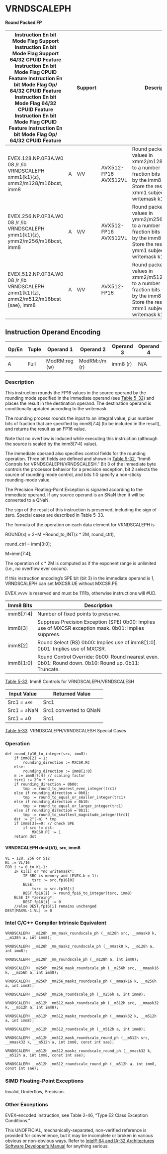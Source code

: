 # VRNDSCALEPH

**Round Packed FP**

| Instruction En bit Mode Flag Support Instruction En bit Mode Flag Support 64/32 CPUID Feature Instruction En bit Mode Flag CPUID Feature Instruction En bit Mode Flag Op/ 64/32 CPUID Feature Instruction En bit Mode Flag 64/32 CPUID Feature Instruction En bit Mode Flag CPUID Feature Instruction En bit Mode Flag Op/ 64/32 CPUID Feature |     | Support |                      | Description                                                                                                                                               |
| ---------------------------------------------------------------------------------------------------------------------------------------------------------------------------------------------------------------------------------------------------------------------------------------------------------------------------------------------- | --- | ------- | -------------------- | --------------------------------------------------------------------------------------------------------------------------------------------------------- |
| EVEX.128.NP.0F3A.W0 08 /r /ib VRNDSCALEPH xmm1{k1}{z}, xmm2/m128/m16bcst, imm8                                                                                                                                                                                                                                                                 | A   | V/V     | AVX512-FP16 AVX512VL | Round packed FP16 values in xmm2/m128/m16bcst to a number of fraction bits specified by the imm8 field. Store the result in xmm1 subject to writemask k1. |
| EVEX.256.NP.0F3A.W0 08 /r /ib VRNDSCALEPH ymm1{k1}{z}, ymm2/m256/m16bcst, imm8                                                                                                                                                                                                                                                                 | A   | V/V     | AVX512-FP16 AVX512VL | Round packed FP16 values in ymm2/m256/m16bcst to a number of fraction bits specified by the imm8 field. Store the result in ymm1 subject to writemask k1. |
| EVEX.512.NP.0F3A.W0 08 /r /ib VRNDSCALEPH zmm1{k1}{z}, zmm2/m512/m16bcst {sae}, imm8                                                                                                                                                                                                                                                           | A   | V/V     | AVX512-FP16          | Round packed FP16 values in zmm2/m512/m16bcst to a number of fraction bits specified by the imm8 field. Store the result in zmm1 subject to writemask k1. |

## Instruction Operand Encoding

| Op/En | Tuple | Operand 1     | Operand 2     | Operand 3 | Operand 4 |
| ----- | ----- | ------------- | ------------- | --------- | --------- |
| A     | Full  | ModRM:reg (w) | ModRM:r/m (r) | imm8 (r)  | N/A       |

### Description

This instruction rounds the FP16 values in the source operand by the rounding mode specified in the immediate operand (see [Table 5-32](/x86/vrndscaleph#tbl-5-32)) and places the result in the destination operand. The destination operand is conditionally updated according to the writemask.

The rounding process rounds the input to an integral value, plus number bits of fraction that are specified by imm8[7:4] (to be included in the result), and returns the result as an FP16 value.

Note that no overflow is induced while executing this instruction (although the source is scaled by the imm8[7:4] value).

The immediate operand also specifies control fields for the rounding operation. Three bit fields are defined and shown in [Table 5-32](/x86/vrndscaleph#tbl-5-32), “Imm8 Controls for VRNDSCALEPH/VRNDSCALESH.” Bit 3 of the immediate byte controls the processor behavior for a precision exception, bit 2 selects the source of rounding mode control, and bits 1:0 specify a non-sticky rounding-mode value.

The Precision Floating-Point Exception is signaled according to the immediate operand. If any source operand is an SNaN then it will be converted to a QNaN.

The sign of the result of this instruction is preserved, including the sign of zero. Special cases are described in Table 5-33.

The formula of the operation on each data element for VRNDSCALEPH is

ROUND(x) = 2−M \*Round_to_INT(x \* 2M, round_ctrl),

round_ctrl = imm[3:0];

M=imm[7:4];

The operation of x \* 2M is computed as if the exponent range is unlimited (i.e., no overflow ever occurs).

If this instruction encoding’s SPE bit (bit 3) in the immediate operand is 1, VRNDSCALEPH can set MXCSR.UE without MXCSR.PE.

EVEX.vvvv is reserved and must be 1111b, otherwise instructions will #​​​UD.

| Imm8 Bits | Description                                                                                           |
| --------- | ----------------------------------------------------------------------------------------------------- |
| imm8[7:4] | Number of fixed points to preserve.                                                                   |
| imm8[3]   | Suppress Precision Exception (SPE) 0b00: Implies use of MXCSR exception mask. 0b01: Implies suppress. |
| imm8[2]   | Round Select (RS) 0b00: Implies use of imm8[1:0]. 0b01: Implies use of MXCSR.                         |
| imm8[1:0] | Round Control Override: 0b00: Round nearest even. 0b01: Round down. 0b10: Round up. 0b11: Truncate.   |

[Table 5-32](/x86/vrndscaleph#tbl-5-32). Imm8 Controls for VRNDSCALEPH/VRNDSCALESH

| Input Value | Returned Value         |
| ----------- | ---------------------- |
| Src1 = ±∞   | Src1                   |
| Src1 = ±NaN | Src1 converted to QNaN |
| Src1 = ±0   | Src1                   |

[Table 5-33](/x86/vrndscaleph#tbl-5-33). VRNDSCALEPH/VRNDSCALESH Special Cases

### Operation

```
def round_fp16_to_integer(src, imm8):
    if imm8[2] = 1:
        rounding_direction := MXCSR.RC
    else:
        rounding_direction := imm8[1:0]
    m := imm8[7:4] // scaling factor
    tsrc1 := 2^m * src
    if rounding_direction = 0b00:
        tmp := round_to_nearest_even_integer(trc1)
    else if rounding_direction = 0b01:
        tmp := round_to_equal_or_smaller_integer(trc1)
    else if rounding_direction = 0b10:
        tmp := round_to_equal_or_larger_integer(trc1)
    else if rounding_direction = 0b11:
        tmp := round_to_smallest_magnitude_integer(trc1)
    dst := 2^(-m) * tmp
    if imm8[3]==0: // check SPE
        if src != dst:
            MXCSR.PE := 1
    return dst

```

#### VRNDSCALEPH dest{k1}, src, imm8

```
VL = 128, 256 or 512
KL := VL/16
FOR i := 0 to KL-1:
    IF k1[i] or *no writemask*:
        IF SRC is memory and (EVEX.b = 1):
            tsrc := src.fp16[0]
        ELSE:
            tsrc := src.fp16[i]
        DEST.fp16[i] := round_fp16_to_integer(tsrc, imm8)
    ELSE IF *zeroing*:
        DEST.fp16[i] := 0
    //else DEST.fp16[i] remains unchanged
DEST[MAXVL-1:VL] := 0

```

### Intel C/C++ Compiler Intrinsic Equivalent

```
VRNDSCALEPH __m128h _mm_mask_roundscale_ph (__m128h src, __mmask8 k, __m128h a, int imm8);

```

```
VRNDSCALEPH __m128h _mm_maskz_roundscale_ph (__mmask8 k, __m128h a, int imm8);

```

```
VRNDSCALEPH __m128h _mm_roundscale_ph (__m128h a, int imm8);

```

```
VRNDSCALEPH __m256h _mm256_mask_roundscale_ph (__m256h src, __mmask16 k, __m256h a, int imm8);

```

```
VRNDSCALEPH __m256h _mm256_maskz_roundscale_ph (__mmask16 k, __m256h a, int imm8);

```

```
VRNDSCALEPH __m256h _mm256_roundscale_ph (__m256h a, int imm8);

```

```
VRNDSCALEPH __m512h _mm512_mask_roundscale_ph (__m512h src, __mmask32 k, __m512h a, int imm8);

```

```
VRNDSCALEPH __m512h _mm512_maskz_roundscale_ph (__mmask32 k, __m512h a, int imm8);

```

```
VRNDSCALEPH __m512h _mm512_roundscale_ph (__m512h a, int imm8);

```

```
VRNDSCALEPH __m512h _mm512_mask_roundscale_round_ph (__m512h src, __mmask32 k, __m512h a, int imm8, const int sae);

```

```
VRNDSCALEPH __m512h _mm512_maskz_roundscale_round_ph (__mmask32 k, __m512h a, int imm8, const int sae);

```

```
VRNDSCALEPH __m512h _mm512_roundscale_round_ph (__m512h a, int imm8, const int sae);

```

### SIMD Floating-Point Exceptions

Invalid, Underflow, Precision.

### Other Exceptions

EVEX-encoded instruction, see Table 2-46, “Type E2 Class Exception Conditions.”

This UNOFFICIAL, mechanically-separated, non-verified reference is provided for convenience, but it may be
incomplete or broken in various obvious or non-obvious
ways. Refer to [Intel® 64 and IA-32 Architectures Software Developer’s Manual](https://software.intel.com/en-us/download/intel-64-and-ia-32-architectures-sdm-combined-volumes-1-2a-2b-2c-2d-3a-3b-3c-3d-and-4) for anything serious.
